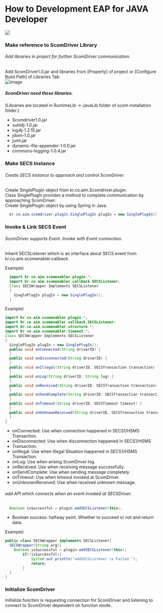 # How to Development EAP for JAVA Developer
<img src="https://img.shields.io/badge/java-007396?style=for-the-badge&logo=java&logoColor=white">

### Make reference to ScomDriver Library  
###### Add libraries in project for further ScomDriver communication.  
Add ScomDriver1.0.jar and libraries from [Property] of project or [Configure Build Path] of Libraries Tab.  
![image](https://user-images.githubusercontent.com/102704655/161182295-6b6ed6a5-f384-4d2b-a6b1-f9cf25b61c4e.png)

##### ScomDriver need these libraries.  
(Libraries are located in RuntimeLib -> JavaLib folder of scom installation folder.)
* Scomdriver1.0.jar
* xutil4j-1.0.jar
* log4j-1.2.15.jar
* jdom-1.0.jar
* junit.jar
* dynamic-file-appender-1.0.0.jar
* commons-logging-1.0.4.jar

### Make SECS Instance
###### Create SECS instance to approach and control ScomDriver.  
Create SinglePlugIn object from kr.co.aim.Scomdriver.plugin.  
Class SinglePlugIn provides a method to complete communication by approaching ScomDriver.  
Create SinglePlugIn object by using Spring in Java.

``` java
  kr.co.aim.scomdriver.plugin.SinglePlugIn plugIn = new SinglePlugIn()
```

### Invoke & Link SECS Event  
###### ScomDriver supports Event. Invoke with Event connection.

Inherit SECSListener which is an interface about SECS event from  
kr.co.aim.scomenabler.callback.  

Example)  
``` java
  import kr.co.aim.scomenabler.plugin.*;
  import kr.co.aim.scomenabler.callback.SECSListener;
  Class SECSWrapper Implements SECSListener
  {
    SinglePlugIn plugIn = new SinglePlugIn();
  }
```

Example)  
``` java
import kr.co.aim.scomenabler.plugin.*;
import kr.co.aim.scomenabler.callback.SECSListener;
import kr.co.aim.scomenabler.structure.*;
import kr.co.aim.scomenabler.timeout.*;
Class SECSWrapper Implements SECSListener
{
  SinglePlugIn plugIn = new SinglePlugIn();
  public void onConnected(String driverID) {
  }
  public void onDisconnected(String driverID) {
  }    
  public void onIllegal(String driverID, SECSTransaction transaction) {
  }
  public void onLog(String driverID, String log) {
  }
  public void onReceived(String driverID, SECSTransaction transaction) {
  }
  public void onSendComplete(String driverID, SECSTransaction transaction) {
  }
  public void onTimeout(String driverID, SECSTimeout timeout) {
  }
  public void onUnknownReceived(String driverID, SECSTransaction transaction) {
  }
}
```
-	onConnected: Use when connection happened in SECS1/HSMS Transaction.  
-	onDisconnected: Use when disconnection happened in SECS1/HSMS  
-	Transaction.  
-	onIllegal: Use when Illegal Situation happened in SECS1/HSMS Transaction.  
-	onLog: Use when arising ScomDriver log.  
-	onReceived: Use when receiving message successfully.  
-	onSendComplete: Use when sending message completely.  
-	onTimeout: Use when timeout invoked at ScomDriver.  
-	onUnknownReceived: Use when received unknown message.  

###### add API which connects when an event invoked at SECSDriver.
``` java
  Boolean isSuccessful = plugin.addSECSListener(this);
```
* Boolean success: halfway point. Whether to succeed or not and return data.

Example) 
```java
public class SECSWrapper implements SECSListener{
  SECSWrapper(String arg){
    Boolean isSuccessful = plugin.addSECSListener(this);
		if(!isSuccessful){
			System.out.println("addSECSListener is Failed.");
			return;
		}
  }
}
```

### Initialize ScomDriver  
Initialize function is requesting connection for ScomDriver and listening to connect to  ScomDriver dependent on function mode.

